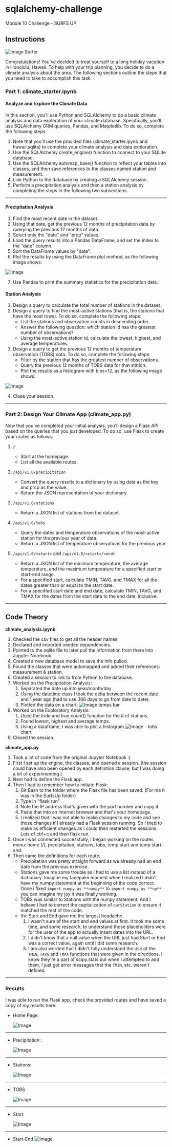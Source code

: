 # sqlalchemy-challenge
Module 10 Challenge - SURFS UP

## Instructions
![Image]() Surfer

Congratulations! You've decided to treat yourself to a long holiday vacation in Honolulu, Hawaii. To help with your trip planning, you decide to do a climate analysis about the area. The following sections outline the steps that you need to take to accomplish this task.

### Part 1: climate_starter.ipynb

#### Analyze and Explore the Climate Data
In this section, you’ll use Python and SQLAlchemy to do a basic climate analysis and data exploration of your climate database. Specifically, you’ll use SQLAlchemy ORM queries, Pandas, and Matplotlib. To do so, complete the following steps:

1. Note that you’ll use the provided files (climate_starter.ipynb and hawaii.sqlite) to complete your climate analysis and data exploration.
2. Use the SQLAlchemy create_engine() function to connect to your SQLite database.
3. Use the SQLAlchemy automap_base() function to reflect your tables into classes, and then save references to the classes named station and measurement.
4. Link Python to the database by creating a SQLAlchemy session.
5. Perform a precipitation analysis and then a station analysis by completing the steps in the following two subsections.

___

#### Precipitation Analysis
1. Find the most recent date in the dataset.
2. Using that date, get the previous 12 months of precipitation data by querying the previous 12 months of data.
3. Select only the "date" and "prcp" values.
4. Load the query results into a Pandas DataFrame, and set the index to the "date" column.
5. Sort the DataFrame values by "date".
6. Plot the results by using the DataFrame plot method, as the following image shows:

![Image]()

7. Use Pandas to print the summary statistics for the precipitation data.

#### Station Analysis

1. Design a query to calculate the total number of stations in the dataset.
2. Design a query to find the most-active stations (that is, the stations that have the most rows). To do so, complete the following steps:
    * List the stations and observation counts in descending order.
    * Answer the following question: which station id has the greatest number of observations?
    * Using the most-active station id, calculate the lowest, highest, and average temperatures.
3. Design a query to get the previous 12 months of temperature observation (TOBS) data. To do so, complete the following steps:
    * Filter by the station that has the greatest number of observations.
    * Query the previous 12 months of TOBS data for that station.
    * Plot the results as a histogram with bins=12, as the following image shows:

![Image]()

4. Close your session.

___

### Part 2: Design Your Climate App  (climate_app.py)
Now that you’ve completed your initial analysis, you’ll design a Flask API based on the queries that you just developed. To do so, use Flask to create your routes as follows:

1. `/`
    * Start at the homepage.
    * List all the available routes.

2. `/api/v1.0/precipitation`
    * Convert the query results to a dictionary by using date as the key and prcp as the value.
    * Return the JSON representation of your dictionary.

3. `/api/v1.0/stations`
    * Return a JSON list of stations from the dataset.

4. `/api/v1.0/tobs`
    * Query the dates and temperature observations of the most-active station for the previous year of data.
    * Return a JSON list of temperature observations for the previous year.

5. `/api/v1.0/<start>` and `/api/v1.0/<start>/<end>`
    * Return a JSON list of the minimum temperature, the average temperature, and the maximum temperature for a specified start or start-end range.
    * For a specified start, calculate TMIN, TAVG, and TMAX for all the dates greater than or equal to the start date.
    * For a specified start date and end date, calculate TMIN, TAVG, and TMAX for the dates from the start date to the end date, inclusive.

___

## Code Theory

**climate_analysis.ipynb**
1. Checked the csv files to get all the header names. 
2. Declared and imported needed dependencies.
3. Pointed to the sqlite file to later pull the information from there into Jupyter Notebook.
4. Created a new database model to save the info pulled.
5. Found the classes that were automapped and added their references: measurement & station.
6. Created a session to link to from Python to the database.
7. Worked on the Precipitation Analysis:
    1. Separated the date up into year/month/day
    2. Using the datetime class I took the delta between the recent date and 1 year ago (had to use 366 days to go from date to date).
    3. Plotted the data on a chart.
    ![Image]() temps bar
8. Worked on the Exploratory Analysis:
    1. Used the tride and true count() function for the # of stations.
    2. Found lowest, highest and average temps.
    3. Using a dataframe, I was able to plot a histogram
    ![Image]() - tobs chart
9. Closed the session.



**climate_app.py**
1. Took a lot of code from the original Jupyter Notebook :)
2. First I set up the engine, the classes, and opened a session. (the session could have also been opened by each definition clause, but I was doing a bit of experimenting.)
3. Next had to define the Flask app.
4. Then I had to remember how to initiate Flask:
    1. Git Bash to the folder where the Flask file has been saved. (For me it was in the SurfsUp folder)
    2. Type in "flask run"
    3. Note the IP address that's given with the port number and copy it.
    4. Paste that into an Internet browser and that's your homepage.
    5. I realized that I was not able to make changes to my code and see those changes if I already had a Flask session running.  So I tried to make as efficient changes as I could then restarted the sessions.  Lots of ctrl+c and then flask run.
5. Once I was connected successfully, I began working on the routes menu: home (/), precipitation, stations, tobs, temp start and temp start-end.
6. Then came the definitions for each route. 
    * Precipitation was pretty straight forward as we already had an end date from the previous exercise. 
    * Stations gave me some trouble as I had to use a list instead of a dictionary.  Imagine my facepalm moment when I realized I didn't have my numpy statement at the beginning of the code correct. Once i fixed `import numpy as **numpy**` to `import numpy as **np**` you can imagine my joy it was finally working.
    * TOBS was similar to Stations with the numpy statement. And I believe I had to correct the capitalization of `ourStation` to ensure it matched the rest of the code.
    * the Start and End gave me the largest headache.
        1. I wasn't sure of the start and end values at first.  It took me some time, and some research, to understand those placeholders were for the user of the app to actually insert dates into the URL. 
        2. I didn't know that a null value when the URL just had Start or End was a correct value, again until I did some research.
        3. I am also worried that I didn't fully understand the use of the `TMIN`, `TAVG` and `TMAX` functions that were given in the directions. I know they're a part of scipy.stats but when I attempted to add them, I just got error messages that the `TMIN`, etc. weren't defined.
___
### Results

I was able to run the Flask app, check the provided routes and have saved a copy of my results here:
* Home Page:

    ![Image]()

___
* Precipitation :

    ![Image]()
___
* Stations:

    ![Image]()
___
* TOBS

    ![Image]()
___
* Start:

    ![Image]()
___
* Start-End
    ![Image]()
